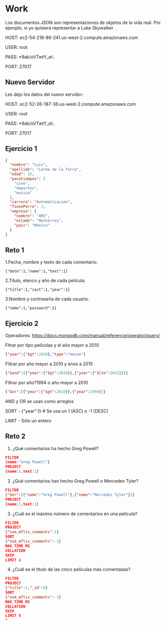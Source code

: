 # Work

Los documentos JSON son representaciones de objetos de la vida real. Por ejemplo, si yo quisiera representar a Luke Skywalker .

HOST: ec2-54-218-86-241.us-west-2.compute.amazonaws.com

USER: root

PASS:  *9ak/oVTwtY_eI:.  

PORT: 27017

## Nuevo Servidor

Les dejo los datos del nuevo servidor:

HOST: ec2-52-26-187-36.us-west-2.compute.amazonaws.com

USER: root

PASS: *9ak/oVTwtY_eI:.

PORT: 27017

## Ejercicio 1
```json
{
  "nombre": "Luis",
  "apellido": "Lerma de la Torre",
  "edad": 25,
  "pasatiempos": [
    "cine",
    "deportes",
    "musica"
  ],
  "carrera": "Automatizacion",
  "TienePerro": 1,
  "empresa": {
    "nombre": "AMI",
    "estado": "Monterrey",
    "país": "México"
  }
}
```

## Reto 1

1.Fecha, nombre y texto de cada comentario.

`{"date":1,"name":1,"text":1}`

2.Título, elenco y año de cada película.

`{"title":1,"cast":1,"year":1}`

3.Nombre y contraseña de cada usuario.

`{"name":1,"password":1}`

## Ejercicio 2

Operadores: https://docs.mongodb.com/manual/reference/operator/query/


Fltrar por tipo películas y el año mayor a 2010
```json
{"year":{"$gt":2010},"type":"movie"}
```

Filtrar por año mayor a 2010 y enos a 2015
```json
{"$and":[{"year":{"$gt":2010}},{"year":{"$lte":2015}}]}
```
Filtrar por año?1994 o año mayor a 2010
```json
{"$or":[{"year":{"$gt":2010}},{"year":1994}]}
```

AND y OR se usan como arreglos

SORT - {"year":1} # Se usa un 1 (ASC) o -1 (DESC)

LIMIT - Sólo un entero

## Reto 2

1. ¿Qué comentarios ha hecho Greg Powell?
```json
FILTER
{name:"Greg Powell"}
PROJECT
{name:1,text:1}
```

2. ¿Qué comentarios han hecho Greg Powell o Mercedes Tyler?
```json
FILTER
{"$or":[{"name":"Greg Powell"},{"name":"Mercedes Tyler"}]}
PROJECT
{name:1,text:1}
```

3. ¿Cuál es el máximo número de comentarios en una película?
```json
FILTER
PROJECT
{"num_mflix_comments":1}
SORT
{"num_mflix_comments":-1}
MAX TIME MS
COLLATION
SKIP
LIMIT 1
```

4. ¿Cuál es el título de las cinco películas más comentadas?

```json
FILTER
PROJECT
{"title":1,"_id":0}
SORT
{"num_mflix_comments":-1}
MAX TIME MS
COLLATION
SKIP
LIMIT 5
"
```
